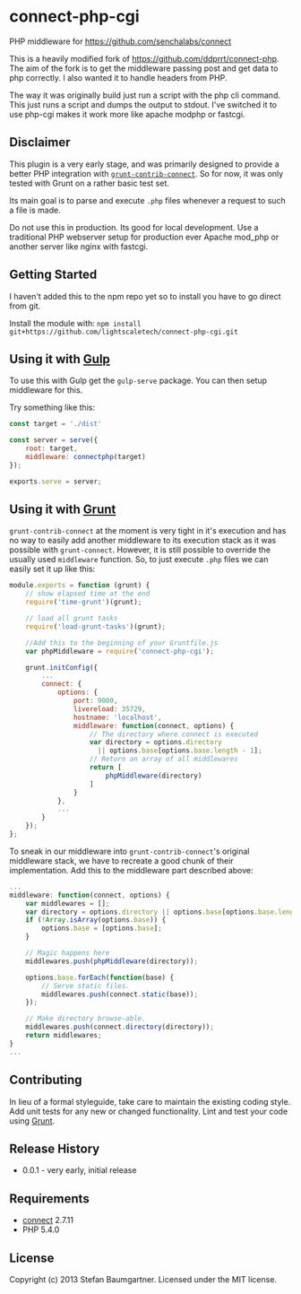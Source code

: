 # connect-php-cgi

PHP middleware for https://github.com/senchalabs/connect

This is a heavily modified fork of https://github.com/ddprrt/connect-php.
The aim of the fork is to get the middleware passing post and get data to php
correctly. I also wanted it to handle headers from PHP.

The way it was originally build just run a script with the php cli command.
This just runs a script and dumps the output to stdout. I've switched it to use
php-cgi makes it work more like apache modphp or fastcgi.

## Disclaimer

This plugin is a very early stage, and was primarily designed to provide a better PHP integration with [`grunt-contrib-connect`](https://github.com/gruntjs/grunt-contrib-connect). So for now, it was only tested with Grunt on a rather basic test set.

Its main goal is to parse and execute `.php` files whenever a request to such a file is made.

Do not use this in production. Its good for local development. Use a traditional
PHP webserver setup for production ever Apache mod_php or another server like
nginx with fastcgi.

## Getting Started
I haven't added this to the npm repo yet so to install you have to go direct
from git.

Install the module with: `npm install git+https://github.com/lightscaletech/connect-php-cgi.git`

## Using it with [Gulp](https://gulpjs.com/)

To use this with Gulp get the `gulp-serve` package. You can then setup middleware
for this.

Try something like this:

``` javascript
const target = './dist'

const server = serve({
    root: target,
    middleware: connectphp(target)
});

exports.serve = server;

```


## Using it with [Grunt](http://gruntjs.com/)

`grunt-contrib-connect` at the moment is very tight in it's execution and has no way to easily add another middleware to its execution stack as it was possible with `grunt-connect`. However, it is still possible to override the usually used `middleware` function. So, to just execute `.php` files we can easily set it up like this:

```javascript
module.exports = function (grunt) {
    // show elapsed time at the end
    require('time-grunt')(grunt);

    // load all grunt tasks
    require('load-grunt-tasks')(grunt);

    //Add this to the beginning of your Gruntfile.js
    var phpMiddleware = require('connect-php-cgi');

    grunt.initConfig({
        ...
        connect: {
            options: {
                port: 9000,
                livereload: 35729,
                hostname: 'localhost',
                middleware: function(connect, options) {
                    // The directory where connect is executed
                    var directory = options.directory
                      || options.base[options.base.length - 1];
                    // Return an array of all middlewares
                    return [
                        phpMiddleware(directory)
                    ]
                }
            },
            ...
        }
    });
};
```

To sneak in our middleware into `grunt-contrib-connect`'s original middleware stack, we have to recreate a good chunk of their implementation. Add this to the middleware part described above:

```javascript
...
middleware: function(connect, options) {
    var middlewares = [];
    var directory = options.directory || options.base[options.base.length - 1];
    if (!Array.isArray(options.base)) {
        options.base = [options.base];
    }

    // Magic happens here
    middlewares.push(phpMiddleware(directory));

    options.base.forEach(function(base) {
        // Serve static files.
        middlewares.push(connect.static(base));
    });

    // Make directory browse-able.
    middlewares.push(connect.directory(directory));
    return middlewares;
}
...
```


## Contributing
In lieu of a formal styleguide, take care to maintain the existing coding style. Add unit tests for any new or changed functionality. Lint and test your code using [Grunt](http://gruntjs.com/).

## Release History

* 0.0.1 - very early, initial release

## Requirements

* [connect](https://github.com/senchalabs/connect) 2.7.11
* PHP 5.4.0

## License
Copyright (c) 2013 Stefan Baumgartner. Licensed under the MIT license.

